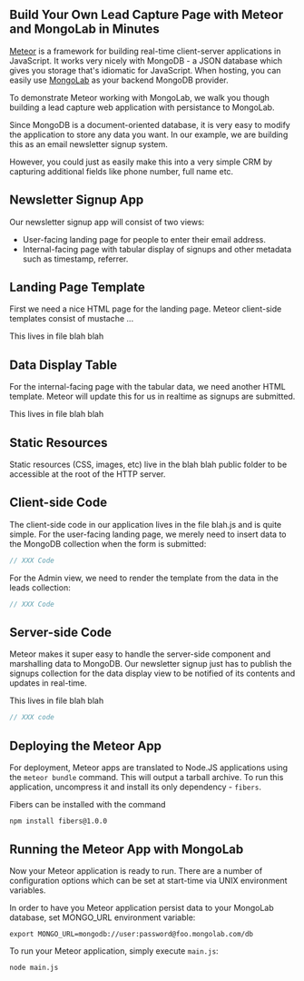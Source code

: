 ## Build Your Own Lead Capture Page with Meteor and MongoLab in Minutes

[Meteor](http://meteor.com) is a framework for building real-time client-server
applications in JavaScript. It works very nicely with MongoDB - a JSON database
which gives you storage that's idiomatic for JavaScript. When hosting, you can
easily use [MongoLab](http://mongolab.com) as your backend MongoDB provider.

To demonstrate Meteor working with MongoLab, we walk you though building a lead
capture web application with persistance to MongoLab. 

Since MongoDB is a document-oriented database, it is very easy to modify the
application to store any data you want. In our example, we are building this as
an email newsletter signup system.

However, you could just as easily make this into a very simple CRM by capturing
additional fields like phone number, full name etc.

## Newsletter Signup App

Our newsletter signup app will consist of two views:

* User-facing landing page for people to enter their email address.
* Internal-facing page with tabular display of signups and other metadata such as timestamp, referrer.

## Landing Page Template

First we need a nice HTML page for the landing page. Meteor client-side
templates consist of mustache ...

This lives in file blah blah

## Data Display Table

For the internal-facing page with the tabular data, we need another HTML
template. Meteor will update this for us in realtime as signups are submitted.

This lives in file blah blah

## Static Resources

Static resources (CSS, images, etc) live in the blah blah public folder to be accessible at the root of the HTTP server.


## Client-side Code

The client-side code in our application lives in the file blah.js and is quite simple. For the user-facing landing page, we merely need to insert data to the MongoDB collection when the form is submitted:

```javascript
// XXX Code
```

For the Admin view, we need to render the template from the data in the leads collection:

```javascript
// XXX Code
```

## Server-side Code

Meteor makes it super easy to handle the server-side component and marshalling
data to MongoDB. Our newsletter signup just has to publish the signups collection
for the data display view to be notified of its contents and updates in real-time.

This lives in file blah blah

```javascript
// XXX code
```


## Deploying the Meteor App

For deployment, Meteor apps are translated to Node.JS applications using the
`meteor bundle` command. This will output a tarball archive. To run this
application, uncompress it and install its only dependency - `fibers`.

Fibers can be installed with the command

`npm install fibers@1.0.0`

## Running the Meteor App with MongoLab

Now your Meteor application is ready to run. There are a number of
configuration options which can be set at start-time via UNIX environment
variables. 

In order to have you Meteor application persist data to your MongoLab database, set MONGO_URL environment variable:

`export MONGO_URL=mongodb://user:password@foo.mongolab.com/db`

To run your Meteor application, simply execute `main.js`:

`node main.js`
